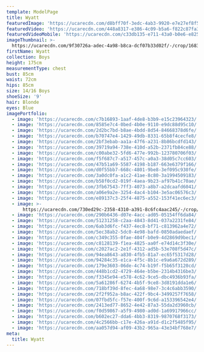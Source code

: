 ```yaml
---
template: ModelPage
title: Wyatt
featuredImage: 'https://ucarecdn.com/d8bff70f-3edc-4ab3-9920-e7e27ef8f553/'
featuredVideo: 'https://ucarecdn.com/448a8317-e386-4c09-b5a6-f822c87fa3fe/'
featuredVideoMobile: 'https://ucarecdn.com/c33db135-e711-43a0-b0e6-e825a134f4ae/'
imageThumbnail: >-
  https://ucarecdn.com/9f30726a-adec-4a98-b8ca-dcf07b33d02f/-/crop/1683x2235/0,0/-/preview/
firstName: Wyatt
collection: Boys
height: 175cm
measurementType: chest
bust: 85cm
waist: 72cm
hips: 85cm
size: 14/16 Boys
shoeSize: '9'
hair: Blonde
eyes: Blue
imagePortfolio:
  - image: 'https://ucarecdn.com/c7b16893-1aaf-4de8-b3b9-e15c23964323/'
  - image: 'https://ucarecdn.com/8585e7c4-0bed-4b0e-9110-e9dc88d95c10/'
  - image: 'https://ucarecdn.com/2d2bc7bd-b8ae-4bdd-8d54-84668378d6fe/'
  - image: 'https://ucarecdn.com/b70747e4-1429-49db-8331-65b8f4cecfe8/'
  - image: 'https://ucarecdn.com/2bf3ebab-aa1a-47f6-a231-8b86bcdfd143/'
  - image: 'https://ucarecdn.com/39719a94-738e-410d-a52b-2371fb84ce88/'
  - image: 'https://ucarecdn.com/c00abe32-5fd6-477e-992b-123780706f03/'
  - image: 'https://ucarecdn.com/f5f687c7-a517-457c-a0a3-38d05c7cc603/'
  - image: 'https://ucarecdn.com/47b51a69-5587-4198-b187-663e6379f166/'
  - image: 'https://ucarecdn.com/d0f55bb7-668c-4801-9be8-3ef095c930fe/'
  - image: 'https://ucarecdn.com/3a0dc0fa-a1c2-41ae-8c80-3a1994509183/'
  - image: 'https://ucarecdn.com/b58f0cd2-019f-4aea-9b23-af97b41c70ae/'
  - image: 'https://ucarecdn.com/3fb67543-7ff3-4073-a8b7-a2dcaafd6041/'
  - image: 'https://ucarecdn.com/a06e9a2e-3254-4ac4-b104-3e5ac06576c3/'
  - image: 'https://ucarecdn.com/e89137c3-25f4-4875-a552-153f41ec6ec3/'
  - image: >-
      https://ucarecdn.com/730ed29c-2358-4310-a391-8c6fc4aac245/-/crop/1634x1752/0,695/-/preview/
  - image: 'https://ucarecdn.com/290b6436-d07e-4acc-ad05-05154ff6da84/'
  - image: 'https://ucarecdn.com/51231258-c2aa-4843-8d41-037a2231fe84/'
  - image: 'https://ucarecdn.com/6ab3d6fc-f437-4ec8-bf71-c813962a4e72/'
  - image: 'https://ucarecdn.com/5ec38ab2-5dc0-4e98-bafd-0850adaedaef/'
  - image: 'https://ucarecdn.com/c349c355-0fae-404f-b0e9-4d2869d9bec1/'
  - image: 'https://ucarecdn.com/c8128139-f1ea-4825-aa0f-e74d14c3f30e/'
  - image: 'https://ucarecdn.com/c2027ac2-2e1f-4312-ad5b-53e708f5d47c/'
  - image: 'https://ucarecdn.com/94ea8643-a830-4fb5-81a7-ec65f5317d28/'
  - image: 'https://ucarecdn.com/94284c35-e1ca-4f5c-8b1c-e9a6a672d289/'
  - image: 'https://ucarecdn.com/179e3603-06de-4c74-b19f-f5b65f3120cd/'
  - image: 'https://ucarecdn.com/448b1cd2-4729-464e-b5be-2314b4316be3/'
  - image: 'https://ucarecdn.com/f3345e94-e578-4c62-9ce5-dbc4936b93fa/'
  - image: 'https://ucarecdn.com/5a61286f-6274-4b5f-9ce8-3d8191dda1e6/'
  - image: 'https://ucarecdn.com/718bf39d-8fec-4a68-98e7-3c4c6abb3590/'
  - image: 'https://ucarecdn.com/2f2f952a-b8ac-422f-9bc4-3499257f7658/'
  - image: 'https://ucarecdn.com/07fbd5fc-f57e-400f-9c6d-a153396542e4/'
  - image: 'https://ucarecdn.com/2413ed77-8652-4e42-87a3-55da2d3960cb/'
  - image: 'https://ucarecdn.com/f0d59867-a5f9-4980-ad0d-1a69917966cc/'
  - image: 'https://ucarecdn.com/b602ec27-dda6-4bb3-8319-9870768f3173/'
  - image: 'https://ucarecdn.com/4c2566bb-c17e-426a-a91d-d1c2f5485f95/'
  - image: 'https://ucarecdn.com/aa057d94-af09-43b2-965a-43e34bf768e7/'
meta:
  title: Wyatt
---
```


